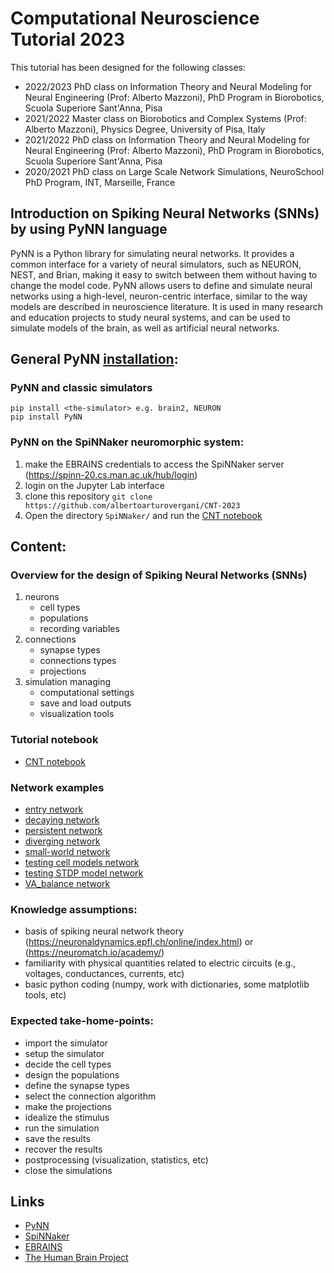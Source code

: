 # Computational Neuroscience Tutorial 2023
This tutorial has been designed for the following classes:
- 2022/2023 PhD class on Information Theory and Neural Modeling for Neural Engineering (Prof: Alberto Mazzoni), PhD Program in Biorobotics, Scuola Superiore Sant'Anna, Pisa
- 2021/2022 Master class on Biorobotics and Complex Systems (Prof: Alberto Mazzoni), Physics Degree, University of Pisa, Italy
- 2021/2022 PhD class on Information Theory and Neural Modeling for Neural Engineering (Prof: Alberto Mazzoni), PhD Program in Biorobotics, Scuola Superiore Sant'Anna, Pisa
- 2020/2021 PhD class on Large Scale Network Simulations, NeuroSchool PhD Program, INT, Marseille, France

## Introduction on Spiking Neural Networks (SNNs) by using PyNN language 

PyNN is a Python library for simulating neural networks. It provides a common interface for a variety of neural simulators, such as NEURON, NEST, and Brian, making it easy to switch between them without having to change the model code. PyNN allows users to define and simulate neural networks using a high-level, neuron-centric interface, similar to the way models are described in neuroscience literature. It is used in many research and education projects to study neural systems, and can be used to simulate models of the brain, as well as artificial neural networks.

## General PyNN [installation](http://neuralensemble.org/docs/PyNN/installation.html#installing-nest-and-pynest):
### PyNN and classic simulators
```
pip install <the-simulator> e.g. brain2, NEURON
pip install PyNN
```

### PyNN on the SpiNNaker neuromorphic system:

1. make the EBRAINS credentials to access the SpiNNaker server (https://spinn-20.cs.man.ac.uk/hub/login)
1. login on the Jupyter Lab interface
1. clone this repository `git clone https://github.com/albertoarturovergani/CNT-2023`
1. Open the directory `SpiNNaker/` and run the [CNT notebook](SpiNNaker/CNT_notebook.ipynb)

## Content:

### Overview for the design of Spiking Neural Networks (SNNs)

1. neurons
    - cell types
    - populations
    - recording variables
1. connections
    - synapse types
    - connections types
    - projections
3. simulation managing
    - computational settings
    - save and load outputs
    - visualization tools

### Tutorial notebook

- [CNT notebook](SpiNNaker/CNT_notebook.ipynb)

### Network examples 

- [entry network](SpiNNaker/eg_entry-network.ipynb)
- [decaying network](SpiNNaker/eg_decaying-network.ipynb)
- [persistent network](SpiNNaker/eg_persistent-network.ipynb)
- [diverging network](SpiNNaker/eg_diverging-network.ipynb)
- [small-world network](SpiNNaker/eg_small-world-network.ipynb)
- [testing cell models network](SpiNNaker/eg_testing-cell-models-network.ipynb)
- [testing STDP model network](SpiNNaker/eg_testing-STDP-model-network.ipynb)
- [VA_balance network](SpiNNaker/eg_balance-network.ipynb)

### Knowledge assumptions: 

- basis of spiking neural network theory (https://neuronaldynamics.epfl.ch/online/index.html) or (https://neuromatch.io/academy/)
- familiarity with physical quantities related to electric circuits (e.g., voltages, conductances, currents, etc)
- basic python coding (numpy, work with dictionaries, some matplotlib tools, etc)

### Expected take-home-points: 

- import the simulator
- setup the simulator
- decide the cell types 
- design the populations
- define the synapse types
- select the connection algorithm
- make the projections 
- idealize the stimulus
- run the simulation
- save the results
- recover the results
- postprocessing (visualization, statistics, etc)
- close the simulations

## Links
- [PyNN](http://neuralensemble.org/docs/PyNN/index.html)
- [SpiNNaker](http://apt.cs.manchester.ac.uk/projects/SpiNNaker/)
- [EBRAINS](https://ebrains.eu/)
- [The Human Brain Project](https://www.humanbrainproject.eu/en/)
